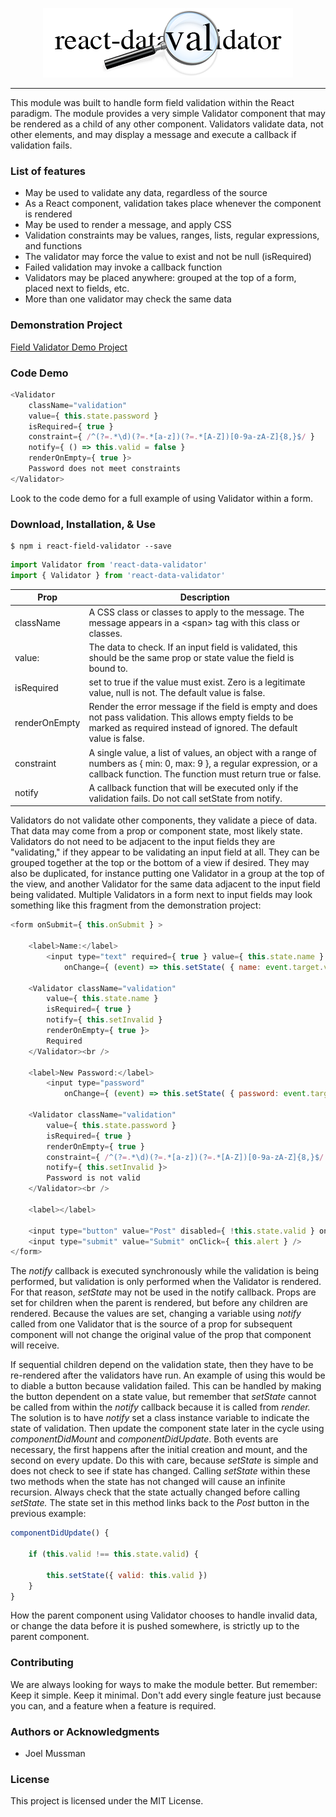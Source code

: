 
<p align="center"><img src="logo.png" /></p>

---

This module was built to handle form field validation within the React paradigm.
The module provides a very simple Validator component that may be rendered as a child of any other component.
Validators validate data, not other elements, and may display a message and execute a callback if validation fails.

### List of features

* May be used to validate any data, regardless of the source
* As a React component, validation takes place whenever the component is rendered
* May be used to render a message, and apply CSS
* Validation constraints may be values, ranges, lists, regular expressions, and functions
* The validator may force the value to exist and not be null (isRequired)
* Failed validation may invoke a callback function
* Validators may be placed anywhere: grouped at the top of a form, placed next to fields, etc.
* More than one validator may check the same data

### Demonstration Project

<a href="https://github.com/jmussman/react-data-validator-demo.git">Field Validator Demo Project</a>

### Code Demo

```javascript
<Validator
    className="validation"
    value={ this.state.password }
    isRequired={ true }
    constraint={ /^(?=.*\d)(?=.*[a-z])(?=.*[A-Z])[0-9a-zA-Z]{8,}$/ }
    notify={ () => this.valid = false }
    renderOnEmpty={ true }>
    Password does not meet constraints
</Validator>
```

Look to the code demo for a full example of using Validator within a form.

### Download, Installation, &amp; Use

```shell
$ npm i react-field-validator --save
```

```javascript
import Validator from 'react-data-validator'
import { Validator } from 'react-data-validator'
```

|Prop|Description|
|---|---|
|className|A CSS class or classes to apply to the message. The message appears in a &lt;span&gt; tag with this class or classes.|
|value:|The data to check. If an input field is validated, this should be the same prop or state value the field is bound to.| 
|isRequired|set to true if the value must exist. Zero is a legitimate value, null is not. The default value is false.|
|renderOnEmpty|Render the error message if the field is empty and does not pass validation. This allows empty fields to be marked as required instead of ignored. The default value is false.|
|constraint|A single value, a list of values, an object with a range of numbers as { min: 0, max: 9 }, a regular expression, or a callback function. The function must return true or false.|
|notify|A callback function that will be executed only if the validation fails. Do not call setState from notify.|

Validators do not validate other components, they validate a piece of data.
That data may come from a prop or component state, most likely state.
Validators do not need to be adjacent to the input fields they are "validating," if they appear to be validating an
input field at all.
They can be grouped together at the top or the bottom of a view if desired.
They may also be duplicated, for instance putting one Validator in a group
at the top of the view, and another Validator for the same data adjacent to the input field being validated.
Multiple Validators in a form next to input fields may look something like this fragment from the demonstration project:

```javascript
<form onSubmit={ this.onSubmit } >

    <label>Name:</label>
        <input type="text" required={ true } value={ this.state.name }
            onChange={ (event) => this.setState( { name: event.target.value } ) } />

    <Validator className="validation"
        value={ this.state.name }
        isRequired={ true }
        notify={ this.setInvalid }
        renderOnEmpty={ true }>
        Required
    </Validator><br />

    <label>New Password:</label>
        <input type="password"
            onChange={ (event) => this.setState( { password: event.target.value } ) } />

    <Validator className="validation"
        value={ this.state.password }
        isRequired={ true }
        renderOnEmpty={ true }
        constraint={ /^(?=.*\d)(?=.*[a-z])(?=.*[A-Z])[0-9a-zA-Z]{8,}$/ }
        notify={ this.setInvalid }>
        Password is not valid
    </Validator><br />

    <label></label>

    <input type="button" value="Post" disabled={ !this.state.valid } onClick={ this.alert } />&nbsp;
    <input type="submit" value="Submit" onClick={ this.alert } />
</form>
```

The *notify* callback is executed synchronously while the validation is being performed, but validation is only performed when the Validator is rendered.
For that reason, *setState* may not be used in the notify callback.
Props are set for children when the parent is rendered, but before any children are rendered.
Because the values are set, changing a variable using *notify* called from one Validator that is the source of a prop for subsequent component will not change the original value of the prop that component will receive.

If sequential children depend on the validation state, then they have to be re-rendered after the validators have run.
An example of using this would be to diable a button because validation failed.
This can be handled by making the button dependent on a state value, but remember that *setState* cannot be called from within
the *notify* callback because it is called from *render.*
The solution is to have *notify* set a class instance variable to indicate the state of validation. Then update the component state later in the cycle using *componentDidMount* and *componentDidUpdate*.
Both events are necessary, the first happens after the initial creation and mount, and the second on every update.
Do this with care, because *setState* is simple and does not check to see if state has changed.
Calling *setState* within these two methods when the state has not changed will cause an infinite recursion.
Always check that the state actually changed before calling *setState.*
The state set in this method links back to the *Post* button in the previous example:

```javascript
componentDidUpdate() {

    if (this.valid !== this.state.valid) {

        this.setState({ valid: this.valid })
    }
}
```

How the parent component using Validator chooses to handle invalid data, or change the data before it is
pushed somewhere, is strictly up to the parent component.

### Contributing

We are always looking for ways to make the module better. But remember: Keep it simple. Keep it minimal. Don't add every single feature just because you can, and a feature when a feature is required.

### Authors or Acknowledgments

* Joel Mussman

### License

This project is licensed under the MIT License.